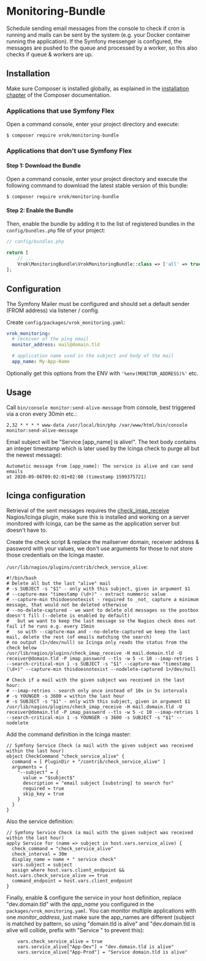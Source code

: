 # Monitoring-Bundle

Schedule sending email messages from the console to check if cron is running
and mails can be sent by the system (e.g. your Docker container running the application).
If the Symfony messenger is configured, the messages are pushed to the queue and processed by a worker, so this also
checks if queue & workers are up. 

## Installation

Make sure Composer is installed globally, as explained in the
[installation chapter](https://getcomposer.org/doc/00-intro.md)
of the Composer documentation.

### Applications that use Symfony Flex

Open a command console, enter your project directory and execute:

```console
$ composer require vrok/monitoring-bundle
```

### Applications that don't use Symfony Flex
#### Step 1: Download the Bundle

Open a command console, enter your project directory and execute the
following command to download the latest stable version of this bundle:

```console
$ composer require vrok/monitoring-bundle
```

#### Step 2: Enable the Bundle

Then, enable the bundle by adding it to the list of registered bundles
in the `config/bundles.php` file of your project:

```php
// config/bundles.php

return [
    // ...
    Vrok\MonitoringBundle\VrokMonitoringBundle::class => ['all' => true],
];
```

## Configuration
The Symfony Mailer must be configured and should set a default sender
(FROM address) via listener / config.

Create `config/packages/vrok_monitoring.yaml`:
```yaml
vrok_monitoring:
  # receiver of the ping email
  monitor_address: mail@domain.tld

  # application name used in the subject and body of the mail
  app_name: My-App-Name
```

Optionally get this options from the ENV with `'%env(MONITOR_ADDRESS)%'` etc. 

## Usage

Call `bin/console monitor:send-alive-message` from console, best triggered via
a cron every 30min etc.:

```
2,32 * * * * www-data /usr/local/bin/php /var/www/html/bin/console monitor:send-alive-message
```

Email subject will be "Service [app_name] is alive!".
The text body contains an integer timestamp which is later used by the Icinga check
to purge all but the newest message): 
```
Automatic message from [app_name]: The service is alive and can send emails
at 2020-09-06T09:02:01+02:00 (timestamp 1599375721)
```

## Icinga configuration

Retrieval of the sent messages requires the [check_imap_receive](http://buhacoff.net/software/check_email_delivery/check_imap_receive.html)
Nagios/Icinga plugin, make sure this is installed and working on a server monitored with Icinga, can be the same as the
application server but doesn't have to.

Create the check script & replace the mailserver domain, receiver address & password with your values, we don't use
arguments for those to not store those credentials on the Icinga master.

`/usr/lib/nagios/plugins/contrib/check_service_alive`:
```shell script
#!/bin/bash
# Delete all but the last "alive" mail
# -s SUBJECT -s "$1" - only with this subject, given in argument $1
# --capture-max "timestamp (\d+)" - extract nummeric value
# --capture-min thisdoesnotexist - required to _not_ capture a minimum message, that would not be deleted otherwise 
# --no-delete-captured - we want to delete old messages so the postbox doesn't fill (--delete is enabled by default)
#   but we want to keep the last message so the Nagios check does not fail if he runs e.g. every 15min
#   so with --capture-max and --no-delete-captured we keep the last mail, delete the rest (of emails matching the search)
# no output (1>/dev/null) so Icinga only reads the status from the check below 
/usr/lib/nagios/plugins/check_imap_receive -H mail.domain.tld -U receiver@domain.tld -P imap_password --tls -w 5 -c 10 --imap-retries 1 --search-critical-min 1 -s SUBJECT -s "$1" --capture-max "timestamp (\d+)" --capture-min thisdoesnotexist --nodelete-captured 1>/dev/null

# Check if a mail with the given subject was received in the last hour:
# --imap-retries - search only once instead of 10x in 5s intervals
# -s YOUNGER -s 3600 = within the last hour
# -s SUBJECT -s "$1" - only with this subject, given in argument $1
/usr/lib/nagios/plugins/check_imap_receive -H mail.domain.tld -U receiver@domain.tld -P imap_password --tls -w 5 -c 10 --imap-retries 1 --search-critical-min 1 -s YOUNGER -s 3600 -s SUBJECT -s "$1" --nodelete
```


Add the command definition in the Icinga master:
```
// Symfony Service Check (a mail with the given subject was received within the last hour)
object CheckCommand "check_service_alive" {
  command = [ PluginDir + "/contrib/check_service_alive" ]
  arguments = {
    "--subject" = {
      value = "$subject$"
      description = "email subject [substring] to search for"
      required = true
      skip_key = true
    }
  }
}
```

Also the service definition:
```
// Symfony Service Check (a mail with the given subject was received within the last hour)
apply Service for (name => subject in host.vars.service_alive) {
  check_command = "check_service_alive"
  check_interval = 30m
  display_name = name + " service check"
  vars.subject = subject
  assign where host.vars.client_endpoint && host.vars.check_service_alive == true
  command_endpoint = host.vars.client_endpoint
}
```

Finally, enable & configure the service in your host definition,
replace "dev.domain.tld" with the _app_name_ you configured in the
`packages/vrok_monitoring.yaml`. You can monitor multiple applications with one _monitor_address_, just make sure the
app_names are different (subject is matched by pattern, so using "domain.tld is alive" and "dev.domain.tld is alive will
collide, prefix with "Service " to prevent this):
```
    vars.check_service_alive = true
    vars.service_alive["App-Dev"] = "dev.domain.tld is alive"
    vars.service_alive["App-Prod"] = "Service domain.tld is alive"
```